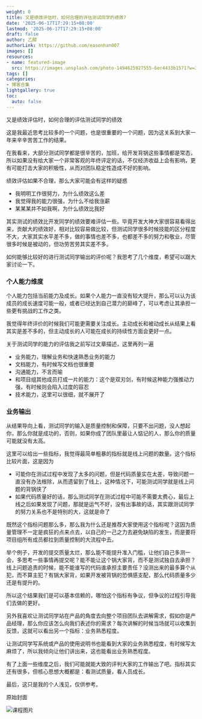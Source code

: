 ```yaml
---
weight: 0
title: 又是绩效评估时，如何合理的评估测试同学的绩效?
date: '2025-06-17T17:29:15+08:00'
lastmod: '2025-06-17T17:29:15+08:00'
draft: false
author: 乙醇
authorLink: https://github.com/easonhan007
images: []
resources:
- name: featured-image
  src: https://images.unsplash.com/photo-1494625927555-6ec4433b1571?w=300
tags: []
categories:
- 博客合集
lightgallery: true
toc:
  auto: false
---
```




又是绩效评估时，如何合理的评估测试同学的绩效


这是我最近思考比较多的一个问题，也是很重要的一个问题，因为这关系到大家一年来辛辛苦苦工作的结果。

在我看来，大部分测试同学都是很辛苦的，加班，给开发背锅这些事情都是常态，所以如果没有给大家一个非常客观的年终评定的话，不仅经济收益上会有影响，更有可能打击大家的积极性，从而对团队稳定性造成不好的影响。

绩效评估如果不合理，那么大家可能会有这样的疑惑

* 我明明工作很努力，为什么绩效这么差
* 我觉得我的能力很强，为什么不给我涨薪
* 某某某并不如我啊，为什么绩效比我好


其实测试的绩效比开发同学的绩效要难评估一些。毕竟开发大神大家很容易看得出来，贡献大的绩效好，相对比较容易做比较，但测试同学很多时候技能的区分程度不大，大家其实水平差不多，做的事情也差不多，也都差不多的努力和敬业，尽管很多时候是被动的，但功劳苦劳其实差不多。

如何能够比较好的进行测试同学输出的评价呢？我思考了几个维度，希望可以跟大家讨论一下。

### 个人能力维度

个人能力包括当前能力及成长。如果个人能力一直没有较大提升，那么可以认为该成员的成长速度可能一般，或者已经达到自己潜力的巅峰了，可以考虑让其承担一些更有挑战的工作之类。

我觉得年终评价的时候我们可能更需要关注成长。主动成长和被动成长从结果上看其实是差不多的，但主动成长的人可能在成长的持续性方面会更好一点。

关于测试同学的能力的评估我之前写过文章描述，这里再列一遍

* 业务能力，理解业务和快速熟悉业务的能力
* 文档能力，有时候写文档也很重要
* 沟通能力，不言而喻
* 和项目组其他成员打成一片的能力：这个是双刃剑，有时候这种能力强推动力强，有时候则会陷入过度的容忍
* 技术能力，这里可以很细，就不展开了


### 业务输出

从结果导向上看，测试同学的输入是质量控制和保障，只要不出问题，没人想起你，那么你就是成功的，否则，如果你成了团队里最让人惦记的人，那么你的质量可能就没有太高。

这里可以给出一些指标，我觉得最简单粗暴的指标就是线上问题的数量。这个指标比较片面，这是因为

* 可能你在测试过程中发现了太多的问题，但是代码质量实在太差，导致问题一直没有办法根除，从而遗留到了线上，这种情况下，可能测试同学就是线上问题的背锅侠了
* 如果代码质量好的话，那么测试同学在测试过程中可能不需要太费心，最后上线之后如果发现了问题，那就是运气不好，没有出事故的话，其实跟测试同学的努力关系也不是特别的大，这就是命了

既然这个指标问题那么多，那么我为什么还是推荐大家使用这个指标呢？这因为质量管理不一定是疯狂的点来点去，以自己的一己之力去避免缺陷的发生，而是要将项目组所有成员都拉到质量控制的大流程中去。

举个例子，开发的提交质量太烂，那么能不能提升准入门槛，让他们自己多测一会，多思考一些事情再提交呢？能不能让这个锅大家背，而不是测试独自去承担？线上问题追责的时候，能不能谁写的代码谁承担主要责任？没测出来的最多算个从犯，而不算主犯？有锅大家背，如果开发被背锅的恐惧感支配，那么代码质量多少还是有提升的。

所以这个结果我们是可以基本信赖的，哪怕这个指标有争议，但争议的过程引导我们去做的更好。

另外我喜欢让测试同学站在产品的角度去向整个项目团队去讲解需求，假如你是产品经理，那么你应该怎么向我们表述你的需求？每次讲解的时候当场就可以收集到反馈，这就可以看出另一个指标：业务熟悉程度。

让测试同学写系统或产品的使用说明书也能看到大家的业务熟悉程度，有时候写太麻烦了，所以我倾向让他们讲出来，这也能看出业务熟悉程度。


有了上面一些维度之后，我们可能就能大致的评判大家的工作输出了吧。指标其实还有很多，但核心思想大概都是：看测试质量，看人员成长。

最后，这只是我的个人浅见，仅供参考。




原始封面

![课程图片](https://images.unsplash.com/photo-1494625927555-6ec4433b1571?w=300)


